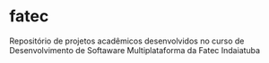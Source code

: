 # fatec
Repositório de projetos acadêmicos desenvolvidos no curso de Desenvolvimento de Softaware Multiplataforma da Fatec Indaiatuba
